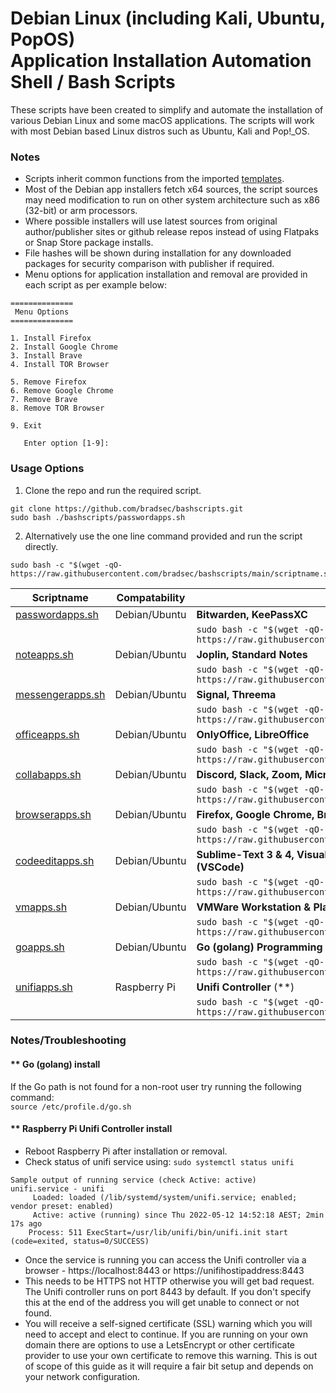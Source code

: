 # Debian Linux (including Kali, Ubuntu, PopOS)<br>Application Installation Automation Shell / Bash Scripts
These scripts have been created to simplify and automate the installation of various Debian Linux and some macOS applications. The scripts will work with most Debian based Linux distros such as Ubuntu, Kali and Pop!_OS.

### Notes
* Scripts inherit common functions from the imported <a href="https://github.com/bradsec/bashscripts/tree/main/templates" target="_blank">templates</a>.  
* Most of the Debian app installers fetch x64 sources, the script sources may need modification to run on other system architecture such as x86 (32-bit) or arm processors.
* Where possible installers will use latest sources from original author/publisher sites or github release repos instead of using Flatpaks or Snap Store package installs.  
* File hashes will be shown during installation for any downloaded packages for security comparison with publisher if required.
* Menu options for application installation and removal are provided in each script as per example below:

```terminal
==============
 Menu Options 
==============

1. Install Firefox
2. Install Google Chrome
3. Install Brave
4. Install TOR Browser

5. Remove Firefox
6. Remove Google Chrome
7. Remove Brave
8. Remove TOR Browser

9. Exit

   Enter option [1-9]: 
```


### Usage Options
1. Clone the repo and run the required script.
```terminal
git clone https://github.com/bradsec/bashscripts.git
sudo bash ./bashscripts/passwordapps.sh
```
2. Alternatively use the one line command provided and run the script directly. 
```
sudo bash -c "$(wget -qO- https://raw.githubusercontent.com/bradsec/bashscripts/main/scriptname.sh)"
```

Scriptname | Compatability | Applications
---|---|---
<a href="https://github.com/bradsec/bashscripts/tree/main/passwordapps.sh" target="_blank">passwordapps.sh</a> | Debian/Ubuntu | **Bitwarden, KeePassXC**
|||```sudo bash -c "$(wget -qO- https://raw.githubusercontent.com/bradsec/bashscripts/main/passwordapps.sh)"```
<a href="https://github.com/bradsec/bashscripts/tree/main/noteapps.sh" target="_blank">noteapps.sh</a> | Debian/Ubuntu | **Joplin, Standard Notes**
|||```sudo bash -c "$(wget -qO- https://raw.githubusercontent.com/bradsec/bashscripts/main/noteapps.sh)"```
<a href="https://github.com/bradsec/bashscripts/tree/main/messengerapps.sh" target="_blank">messengerapps.sh</a> | Debian/Ubuntu | **Signal, Threema**
|||```sudo bash -c "$(wget -qO- https://raw.githubusercontent.com/bradsec/bashscripts/main/messengerapps.sh)"```
<a href="https://github.com/bradsec/bashscripts/tree/main/officeapps.sh" target="_blank">officeapps.sh</a> | Debian/Ubuntu | **OnlyOffice, LibreOffice**
|||```sudo bash -c "$(wget -qO- https://raw.githubusercontent.com/bradsec/bashscripts/main/officeapps.sh)"```
<a href="https://github.com/bradsec/bashscripts/tree/main/collabapps.sh" target="_blank">collabapps.sh</a> | Debian/Ubuntu | **Discord, Slack, Zoom, Microsoft Teams**
|||```sudo bash -c "$(wget -qO- https://raw.githubusercontent.com/bradsec/bashscripts/main/collabapps.sh)"```
<a href="https://github.com/bradsec/bashscripts/tree/main/browserapps.sh" target="_blank">browserapps.sh</a> | Debian/Ubuntu | **Firefox, Google Chrome, Brave, TOR Browser**
|||```sudo bash -c "$(wget -qO- https://raw.githubusercontent.com/bradsec/bashscripts/main/browserapps.sh)"```
<a href="https://github.com/bradsec/bashscripts/tree/main/codeeditapps.sh" target="_blank">codeeditapps.sh</a> | Debian/Ubuntu | **Sublime-Text 3 & 4, Visual Studio Codium, Microsoft Visual Studio Code (VSCode)**
|||```sudo bash -c "$(wget -qO- https://raw.githubusercontent.com/bradsec/bashscripts/main/codeeditapps.sh)"```
<a href="https://github.com/bradsec/bashscripts/tree/main/vmapps.sh" target="_blank">vmapps.sh</a> | Debian/Ubuntu | **VMWare Workstation & Player, Oracle VirtualBox**
|||```sudo bash -c "$(wget -qO- https://raw.githubusercontent.com/bradsec/bashscripts/main/vmapps.sh)"```
<a href="https://github.com/bradsec/bashscripts/tree/main/goapps.sh" target="_blank">goapps.sh</a> | Debian/Ubuntu | **Go (golang) Programming Language** (**)
|||```sudo bash -c "$(wget -qO- https://raw.githubusercontent.com/bradsec/bashscripts/main/goapps.sh)"```
<a href="https://github.com/bradsec/bashscripts/tree/main/unifiapps.sh" target="_blank">unifiapps.sh</a> | Raspberry Pi | **Unifi Controller** (**)
|||```sudo bash -c "$(wget -qO- https://raw.githubusercontent.com/bradsec/bashscripts/main/unifiapps.sh)"```


### Notes/Troubleshooting 

#### ** Go (golang) install
If the Go path is not found for a non-root user try running the following command:  
`source /etc/profile.d/go.sh`

#### ** Raspberry Pi Unifi Controller install
* Reboot Raspberry Pi after installation or removal.  
* Check status of unifi service using: `sudo systemctl status unifi`  
```terminal
Sample output of running service (check Active: active)
unifi.service - unifi
     Loaded: loaded (/lib/systemd/system/unifi.service; enabled; vendor preset: enabled)
     Active: active (running) since Thu 2022-05-12 14:52:18 AEST; 2min 17s ago
    Process: 511 ExecStart=/usr/lib/unifi/bin/unifi.init start (code=exited, status=0/SUCCESS)
```
* Once the service is running you can access the Unifi controller via a browser - https://localhost:8443 or https://unifihostipaddress:8443
* This needs to be HTTPS not HTTP otherwise you will get bad request. The Unifi controller runs on port 8443 by default. If you don't specify this at the end of the address you will get unable to connect or not found. 
* You will receive a self-signed certificate (SSL) warning which you will need to accept and elect to continue. If you are running on your own domain there are options to use a LetsEncrypt or other certificate provider to use your own certificate to remove this warning. This is out of scope of this guide as it will require a fair bit setup and depends on your network configuration.  
